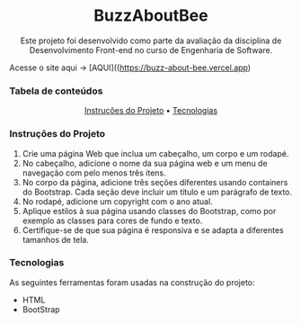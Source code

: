 <h1 align="center">BuzzAboutBee</h1>
<p align="center">Este projeto foi desenvolvido como parte da avaliação da disciplina de Desenvolvimento Front-end no curso de Engenharia de Software.</p>

 Acesse o site aqui -> [AQUI]((https://buzz-about-bee.vercel.app)

### Tabela de conteúdos

<p align="center">
 <a href="#instrucoes">Instruções do Projeto</a> •
 <a href="#tecnologias">Tecnologias</a> 
</p>

### Instruções do Projeto

1. Crie uma página Web que inclua um cabeçalho, um corpo e um rodapé.
2. No cabeçalho, adicione o nome da sua página web e um menu de navegação com pelo menos três itens.
3. No corpo da página, adicione três seções diferentes usando containers do Bootstrap. Cada seção deve incluir um título e um parágrafo de texto.
4. No rodapé, adicione um copyright com o ano atual.
5. Aplique estilos à sua página usando classes do Bootstrap, como por exemplo as classes para cores de fundo e texto.
6. Certifique-se de que sua página é responsiva e se adapta a diferentes tamanhos de tela.

###  Tecnologias

As seguintes ferramentas foram usadas na construção do projeto:
- HTML
- BootStrap
